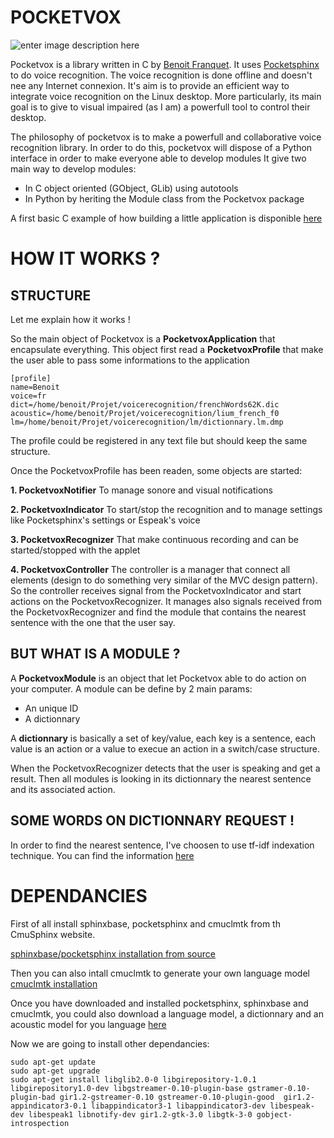 
**POCKETVOX**
=============
![enter image description here](https://lh6.googleusercontent.com/-lAbMX8K--nU/VBlPcvFbZRI/AAAAAAAAB1Q/gUlz82rmoYk/s256-no/icons.png)

Pocketvox is a library written in C by [Benoit Franquet](https://plus.google.com/117186375453277453598/posts). It uses [Pocketsphinx](http://cmusphinx.sourceforge.net/wiki/tutorialpocketsphinx) to do voice recognition. The voice recognition is done offline and doesn't nee any Internet connexion.  It's aim is to provide an efficient way to integrate voice recognition on the Linux desktop. More particularly, its main goal is to give to visual impaired (as I am) a powerfull tool to control their desktop. 

The philosophy of pocketvox is to make a powerfull and collaborative voice recognition library. In order to do this, pocketvox will dispose of a Python interface in order to make everyone able to develop modules
It give two main way to develop modules:

* In C object oriented (GObject, GLib) using autotools
* In Python by heriting the Module class from the Pocketvox package

A first basic C example of how building a little application is disponible [here](https://github.com/benoitfragit/pocketVox/blob/master/src/main.c)

**HOW IT WORKS ?**
=================

STRUCTURE
--------------

Let me explain how it works !

So the main object of Pocketvox is a **PocketvoxApplication** that encapsulate everything.
This object first read a **PocketvoxProfile** that make the user able to pass some informations to the application

    [profile]
    name=Benoit
    voice=fr
    dict=/home/benoit/Projet/voicerecognition/frenchWords62K.dic
    acoustic=/home/benoit/Projet/voicerecognition/lium_french_f0
    lm=/home/benoit/Projet/voicerecognition/lm/dictionnary.lm.dmp

The profile could be registered in any text file but should keep the same structure.

Once the PocketvoxProfile has been readen, some objects are started:

 **1. PocketvoxNotifier**
 To manage sonore and visual notifications
  
 **2. PocketvoxIndicator**
 To start/stop the recognition and to manage settings like Pocketsphinx's settings or Espeak's voice
 
 **3. PocketvoxRecognizer**
 That make continuous recording and can be started/stopped with the applet

 **4. PocketvoxController**
The controller is a manager that connect all elements (design to do something very similar of the MVC design pattern). So the controller receives signal from the PocketvoxIndicator and start actions on the PocketvoxRecognizer. It manages also signals received from the PocketvoxRecognizer and find the module that contains the nearest sentence with the one that the user say.

BUT WHAT IS A MODULE ?
------------------------------

A **PocketvoxModule** is an object that let Pocketvox able to do action on your computer. A module can be define by 2 main params:

 - An unique ID
 - A dictionnary

A **dictionnary** is basically a set of key/value, each key is a sentence, each value is an action or a value to execue an action in a switch/case structure.

When the PocketvoxRecognizer detects that the user is speaking and get a result. Then all modules is looking in its dictionnary the nearest sentence and its associated action.

SOME WORDS ON DICTIONNARY REQUEST !
--------------------------------------

In order to find the nearest sentence, I've choosen to use tf-idf indexation technique. You can find the information [here](http://stevenloria.com/finding-important-words-in-a-document-using-tf-idf/) 

DEPENDANCIES
============

First of all install sphinxbase, pocketsphinx and cmuclmtk from th CmuSphinx website. 

[sphinxbase/pocketsphinx installation from source](http://cmusphinx.sourceforge.net/wiki/tutorialpocketsphinx)

Then you can also intall cmuclmtk to generate your own language model 
[cmuclmtk  installation](http://cmusphinx.sourceforge.net/wiki/cmuclmtkdevelopment) 

Once you have downloaded and installed pocketsphinx, sphinxbase and cmuclmtk, you could also download a language model, a dictionnary and an acoustic model for you language [here](http://sourceforge.net/projects/cmusphinx/files/Acoustic%20and%20Language%20Models/)

Now we are going to install other dependancies:

    sudo apt-get update
    sudo apt-get upgrade
    sudo apt-get install libglib2.0-0 libgirepository-1.0.1 libgirepository1.0-dev libgstreamer-0.10-plugin-base gstramer-0.10-plugin-bad gir1.2-gstreamer-0.10 gstreamer-0.10-plugin-good  gir1.2-appindicator3-0.1 libappindicator3-1 libappindicator3-dev libespeak-dev libespeak1 libnotify-dev gir1.2-gtk-3.0 libgtk-3-0 gobject-introspection


